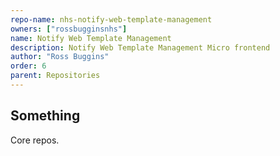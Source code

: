 ```yaml
---
repo-name: nhs-notify-web-template-management
owners: ["rossbugginsnhs"]
name: Notify Web Template Management
description: Notify Web Template Management Micro frontend
author: "Ross Buggins"
order: 6
parent: Repositories
---
```


## Something

Core repos.

